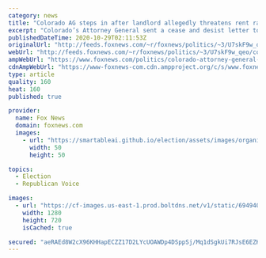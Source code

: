 ```yaml
---
category: news
title: "Colorado AG steps in after landlord allegedly threatens rent raise at mobile home park if Biden wins"
excerpt: "Colorado’s Attorney General sent a cease and desist letter to the owner of a mobile home park in Fort Morgan, Colo., following reports of voter intimidation after the landlord allegedly threatened to spike rent rates should Democratic presidential candidate Joe Biden win on Nov. 3."
publishedDateTime: 2020-10-29T02:11:53Z
originalUrl: "http://feeds.foxnews.com/~r/foxnews/politics/~3/U7skF9w_qeo/colorado-attorney-general-steps-in-after-voter-intimidation-found-in-mobile-home-park-threatening-rent-increa"
webUrl: "http://feeds.foxnews.com/~r/foxnews/politics/~3/U7skF9w_qeo/colorado-attorney-general-steps-in-after-voter-intimidation-found-in-mobile-home-park-threatening-rent-increa"
ampWebUrl: "https://www.foxnews.com/politics/colorado-attorney-general-steps-in-after-voter-intimidation-found-in-mobile-home-park-threatening-rent-increa.amp"
cdnAmpWebUrl: "https://www-foxnews-com.cdn.ampproject.org/c/s/www.foxnews.com/politics/colorado-attorney-general-steps-in-after-voter-intimidation-found-in-mobile-home-park-threatening-rent-increa.amp"
type: article
quality: 160
heat: 160
published: true

provider:
  name: Fox News
  domain: foxnews.com
  images:
    - url: "https://smartableai.github.io/election/assets/images/organizations/foxnews.com-50x50.jpg"
      width: 50
      height: 50

topics:
  - Election
  - Republican Voice

images:
  - url: "https://cf-images.us-east-1.prod.boltdns.net/v1/static/694940094001/9a89e0be-ca89-4feb-92e9-50c0498d22ce/78ae422c-3438-47c6-9791-096f72831c10/1280x720/match/image.jpg"
    width: 1280
    height: 720
    isCached: true

secured: "aeRAEd8W2cX96KHHapECZZ17D2LYcUOAWDp4DSppSj/Mq1dSgkUi7RJsE6EZKES+3UgbFriYWXecXii6eUuPvjH/cRnMJ4QAmfoUr+D39BR3X7euSNVpSxvV3xrDOgA0d0CAy0uSB22TK9wEmDG/nRrFqSr5dfsEA0psE7ftomjbqRV+h2FzFgFku3gl5O75DbCFKqwb6cRx+b+ABXuqgUe4lnIZGCcH/2idnEnQdsOcB6oDHa1IThbD/ggujNTTqixNDv9PjznxggEc9fpMPTwZOYC/tTYLL/CpHfnwT1wJQNUS/NeuRZQbtX0n9jPN59EYRWbtUaf0NlUOsirXuKZxrym+ry3E9L7w6rj84F8=;lwLoNVKXwyYsBuv0VYK01g=="
---
```


